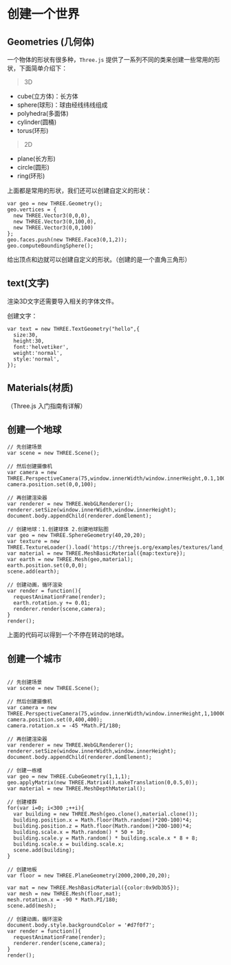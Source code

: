 # 创建一个世界

## Geometries (几何体)

一个物体的形状有很多种，`Three.js` 提供了一系列不同的类来创建一些常用的形状，下面简单介绍下：

> 3D

- cube(立方体)：长方体
- sphere(球形)：球由经线纬线组成
- polyhedra(多面体)
- cylinder(圆桶)
- torus(环形)

> 2D

- plane(长方形)
- circle(圆形)
- ring(环形)

上面都是常用的形状，我们还可以创建自定义的形状：
```
var geo = new THREE.Geometry();
geo.vertices = {
  new THREE.Vector3(0,0,0),
  new THREE.Vector3(0,100,0),
  new THREE.Vector3(0,0,100)
};
geo.faces.push(new THREE.Face3(0,1,2));
geo.computeBoundingSphere();
```
给出顶点和边就可以创建自定义的形状。（创建的是一个直角三角形）

## text(文字)

渲染3D文字还需要导入相关的字体文件。

创建文字：
```
var text = new THREE.TextGeometry("hello",{
  size:30,
  height:30,
  font:'helvetiker',
  weight:'normal',
  style:'normal',
});
```

## Materials(材质)

（Three.js 入门指南有详解）

## 创建一个地球

```
// 先创建场景
var scene = new THREE.Scene();

// 然后创建摄像机
var camera = new THREE.PerspectiveCamera(75,window.innerWidth/window.innerHeight,0.1,1000);
camera.position.set(0,0,100);

// 再创建渲染器
var renderer = new THREE.WebGLRenderer();
renderer.setSize(window.innerWidth,window.innerHeight);
document.body.appendChild(renderer.domElement);

// 创建地球：1.创建球体 2.创建地球贴图
var geo = new THREE.SphereGeometry(40,20,20);
var texture = new THREE.TextureLoader().load('https://threejs.org/examples/textures/land_ocean_ice_cloud_2048.jpg');
var material = new THREE.MeshBasicMaterial({map:texture});
var earth = new THREE.Mesh(geo,material);
earth.position.set(0,0,0);
scene.add(earth);

// 创建动画，循环渲染
var render = function(){
  requestAnimationFrame(render);
  earth.rotation.y += 0.01;
  renderer.render(scene,camera);
}
render();
```

上面的代码可以得到一个不停在转动的地球。

## 创建一个城市
```

// 先创建场景
var scene = new THREE.Scene();

// 然后创建摄像机
var camera = new THREE.PerspectiveCamera(75,window.innerWidth/window.innerHeight,1,10000);
camera.position.set(0,400,400);
camera.rotation.x = -45 *Math.PI/180;

// 再创建渲染器
var renderer = new THREE.WebGLRenderer();
renderer.setSize(window.innerWidth,window.innerHeight);
document.body.appendChild(renderer.domElement);

// 创建一栋楼
var geo = new THREE.CubeGeometry(1,1,1);
geo.applyMatrix(new THREE.Matrix4().makeTranslation(0,0.5,0));
var material = new THREE.MeshDepthMaterial();

// 创建楼群
for(var i=0; i<300 ;++i){
  var building = new THREE.Mesh(geo.clone(),material.clone());
  building.position.x = Math.floor(Math.random()*200-100)*4;  
  building.position.z = Math.floor(Math.random()*200-100)*4;
  building.scale.x = Math.random() * 50 + 10;
  building.scale.y = Math.random() * building.scale.x * 8 + 8;
  building.scale.x = building.scale.x;
  scene.add(building);
}

// 创建地板
var floor = new THREE.PlaneGeometry(2000,2000,20,20);

var mat = new THREE.MeshBasicMaterial({color:0x9db3b5});
var mesh = new THREE.Mesh(floor,mat);
mesh.rotation.x = -90 * Math.PI/180;
scene.add(mesh);

// 创建动画，循环渲染
document.body.style.backgroundColor = '#d7f0f7';
var render = function(){
  requestAnimationFrame(render);
  renderer.render(scene,camera);
}
render();
```



